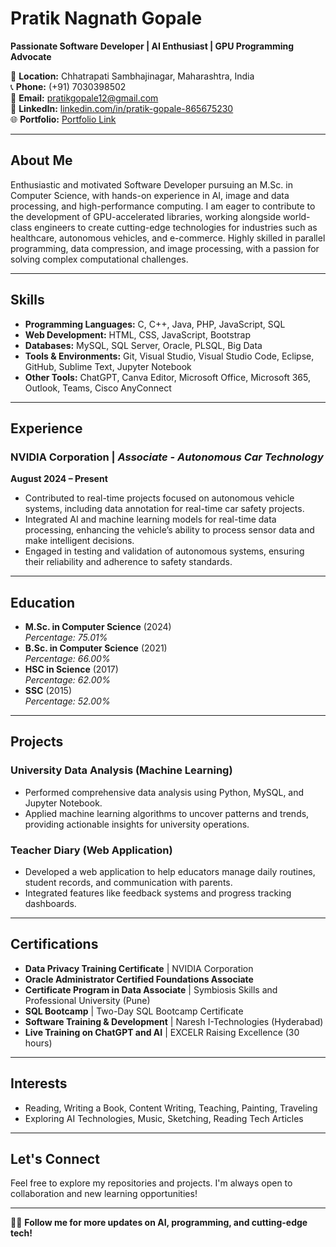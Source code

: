 # Pratik Nagnath Gopale
**Passionate Software Developer | AI Enthusiast | GPU Programming Advocate**

📍 **Location:** Chhatrapati Sambhajinagar, Maharashtra, India  
📞 **Phone:** (+91) 7030398502  
📧 **Email:** [pratikgopale12@gmail.com](mailto:pratikgopale12@gmail.com)  
🔗 **LinkedIn:** [linkedin.com/in/pratik-gopale-865675230](https://linkedin.com/in/pratik-gopale-865675230)  
🌐 **Portfolio:** [Portfolio Link](#)

---

## About Me
Enthusiastic and motivated Software Developer pursuing an M.Sc. in Computer Science, with hands-on experience in AI, image and data processing, and high-performance computing. I am eager to contribute to the development of GPU-accelerated libraries, working alongside world-class engineers to create cutting-edge technologies for industries such as healthcare, autonomous vehicles, and e-commerce. Highly skilled in parallel programming, data compression, and image processing, with a passion for solving complex computational challenges.

---

## Skills

- **Programming Languages:** C, C++, Java, PHP, JavaScript, SQL
- **Web Development:** HTML, CSS, JavaScript, Bootstrap
- **Databases:** MySQL, SQL Server, Oracle, PLSQL, Big Data
- **Tools & Environments:** Git, Visual Studio, Visual Studio Code, Eclipse, GitHub, Sublime Text, Jupyter Notebook
- **Other Tools:** ChatGPT, Canva Editor, Microsoft Office, Microsoft 365, Outlook, Teams, Cisco AnyConnect

---

## Experience

### **NVIDIA Corporation** | *Associate - Autonomous Car Technology*  
**August 2024 – Present**
- Contributed to real-time projects focused on autonomous vehicle systems, including data annotation for real-time car safety projects.
- Integrated AI and machine learning models for real-time data processing, enhancing the vehicle’s ability to process sensor data and make intelligent decisions.
- Engaged in testing and validation of autonomous systems, ensuring their reliability and adherence to safety standards.

---

## Education

- **M.Sc. in Computer Science** (2024)  
  *Percentage: 75.01%*
- **B.Sc. in Computer Science** (2021)  
  *Percentage: 66.00%*
- **HSC in Science** (2017)  
  *Percentage: 62.00%*
- **SSC** (2015)  
  *Percentage: 52.00%*

---

## Projects

### **University Data Analysis (Machine Learning)**
- Performed comprehensive data analysis using Python, MySQL, and Jupyter Notebook.
- Applied machine learning algorithms to uncover patterns and trends, providing actionable insights for university operations.

### **Teacher Diary (Web Application)**
- Developed a web application to help educators manage daily routines, student records, and communication with parents.
- Integrated features like feedback systems and progress tracking dashboards.

---

## Certifications

- **Data Privacy Training Certificate** | NVIDIA Corporation
- **Oracle Administrator Certified Foundations Associate**
- **Certificate Program in Data Associate** | Symbiosis Skills and Professional University (Pune)
- **SQL Bootcamp** | Two-Day SQL Bootcamp Certificate
- **Software Training & Development** | Naresh I-Technologies (Hyderabad)
- **Live Training on ChatGPT and AI** | EXCELR Raising Excellence (30 hours)

---

## Interests

- Reading, Writing a Book, Content Writing, Teaching, Painting, Traveling
- Exploring AI Technologies, Music, Sketching, Reading Tech Articles

---

## Let's Connect
Feel free to explore my repositories and projects. I'm always open to collaboration and new learning opportunities!

---

👨‍💻 **Follow me for more updates on AI, programming, and cutting-edge tech!**
